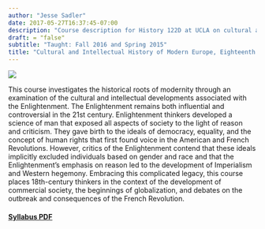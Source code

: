 ```yaml
---
author: "Jesse Sadler"
date: 2017-05-27T16:37:45-07:00
description: "Course description for History 122D at UCLA on cultural and intellectual history of 18th-century Europe"
draft: = "false"
subtitle: "Taught: Fall 2016 and Spring 2015"
title: "Cultural and Intellectual History of Modern Europe, Eighteenth Century"
---
```


<!--more-->

![](https://jessesadler.netlify.com/img/south-seas-img.jpg)

This course investigates the historical roots of modernity through an examination of the cultural and intellectual developments associated with the Enlightenment. The Enlightenment remains both influential and controversial in the 21st century. Enlightenment thinkers developed a science of man that exposed all aspects of society to the light of reason and criticism. They gave birth to the ideals of democracy, equality, and the concept of human rights that first found voice in the American and French Revolutions. However, critics of the Enlightenment contend that these ideals implicitly excluded individuals based on gender and race and that the Enlightenment’s emphasis on reason led to the development of Imperialism and Western hegemony. Embracing this complicated legacy, this course places 18th-century thinkers in the context of the development of commercial society, the beginnings of globalization, and debates on the outbreak and consequences of the French Revolution.

#### [Syllabus PDF](https://jessesadler.netlify.com/img/Sadler-122D-Syllabus-F16.pdf)